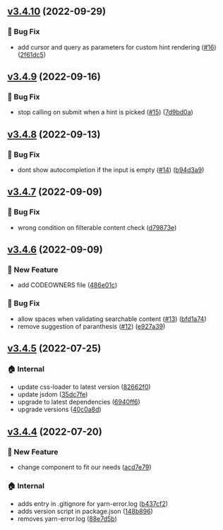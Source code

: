 ## [v3.4.10](https://github.com/nhabuiduc/react-filter-box/compare/v3.4.9...v3.4.10) (2022-09-29)

### :bug: Bug Fix

* add cursor and query as parameters for custom hint rendering ([#16](https://github.com/nhabuiduc/react-filter-box/issues/16)) ([2f61dc5](https://github.com/nhabuiduc/react-filter-box/commit/2f61dc59558d63aa9fde2d55d10b0a1ae76b0423))
## [v3.4.9](https://github.com/nhabuiduc/react-filter-box/compare/v3.4.8...v3.4.9) (2022-09-16)

### :bug: Bug Fix

* stop calling on submit when a hint is picked ([#15](https://github.com/nhabuiduc/react-filter-box/issues/15)) ([7d9bd0a](https://github.com/nhabuiduc/react-filter-box/commit/7d9bd0abfac01661b0efd5e4a19bce200aee8814))
## [v3.4.8](https://github.com/nhabuiduc/react-filter-box/compare/v3.4.7...v3.4.8) (2022-09-13)

### :bug: Bug Fix

* dont show autocompletion if the input is empty ([#14](https://github.com/nhabuiduc/react-filter-box/issues/14)) ([b94d3a9](https://github.com/nhabuiduc/react-filter-box/commit/b94d3a9cd9009312f95e8dcaea4e98c9436da0e4))
## [v3.4.7](https://github.com/nhabuiduc/react-filter-box/compare/v3.4.6...v3.4.7) (2022-09-09)

### :bug: Bug Fix

* wrong condition on filterable content check ([d79873e](https://github.com/nhabuiduc/react-filter-box/commit/d79873e1a6959ac239dd3eadd44ee9a77a5f67ab))
## [v3.4.6](https://github.com/nhabuiduc/react-filter-box/compare/v3.4.5...v3.4.6) (2022-09-09)

### :rocket: New Feature

* add CODEOWNERS file ([486e01c](https://github.com/nhabuiduc/react-filter-box/commit/486e01caf98319eb6e004ff6e3332b8f0c78f9a5))

### :bug: Bug Fix

* allow spaces when validating searchable content ([#13](https://github.com/nhabuiduc/react-filter-box/issues/13)) ([bfd1a74](https://github.com/nhabuiduc/react-filter-box/commit/bfd1a743dacb51653f6a7f9453920e2ae42ab51c))
* remove suggestion of paranthesis ([#12](https://github.com/nhabuiduc/react-filter-box/issues/12)) ([e927a39](https://github.com/nhabuiduc/react-filter-box/commit/e927a39e46f95959688fb6846779f66fb671c491))
## [v3.4.5](https://github.com/nhabuiduc/react-filter-box/compare/v3.4.4...v3.4.5) (2022-07-25)

### :house: Internal

* update css-loader to latest version ([82662f0](https://github.com/nhabuiduc/react-filter-box/commit/82662f073f961cd808b8821dd9dabd2876564bd5))
* update jsdom ([35dc7fe](https://github.com/nhabuiduc/react-filter-box/commit/35dc7fec2898fa556bd49a9ca3927aa774b48324))
* upgrade to latest dependencies ([6940ff6](https://github.com/nhabuiduc/react-filter-box/commit/6940ff615a046ff38a7fdd6ad28b470cb7613673))
* upgrade versions ([40c0a8d](https://github.com/nhabuiduc/react-filter-box/commit/40c0a8df0c7db93c531ed937c1ff9f7eec6174cc))
## [v3.4.4](https://github.com/nhabuiduc/react-filter-box/compare/acd7e79e7fde96db719517526fbf99342954daf8...v3.4.4) (2022-07-20)

### :rocket: New Feature

* change component to fit our needs ([acd7e79](https://github.com/nhabuiduc/react-filter-box/commit/acd7e79e7fde96db719517526fbf99342954daf8))

### :house: Internal

* adds entry in .gitignore for yarn-error.log ([b437cf2](https://github.com/nhabuiduc/react-filter-box/commit/b437cf2820f98548c6f2e585061133d59e6a32f6))
* adds version script in package.json ([148b896](https://github.com/nhabuiduc/react-filter-box/commit/148b896e91a6cb50d88fe3138137a70f60e79528))
* removes yarn-error.log ([88e7d5b](https://github.com/nhabuiduc/react-filter-box/commit/88e7d5bd2b30327e189b2d813bac3b02adcdef64))
